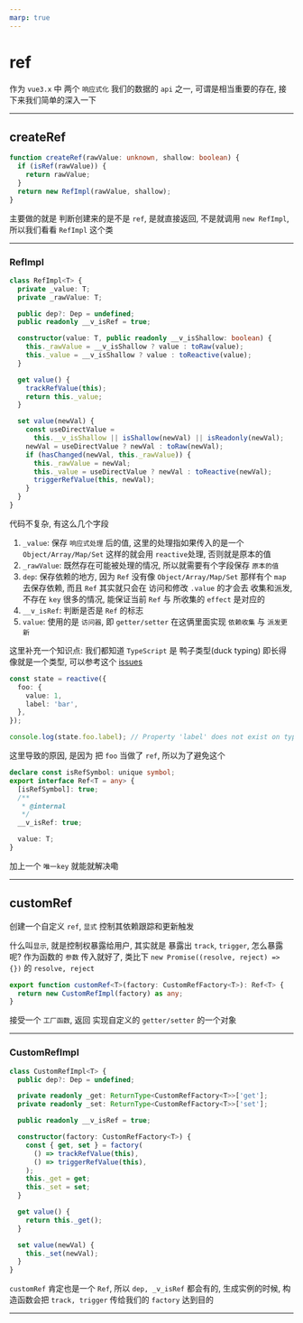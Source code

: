 ```yaml
---
marp: true
---
```


# ref

作为 `vue3.x` 中 两个 `响应式化` 我们的数据的 `api` 之一, 可谓是相当重要的存在, 接下来我们简单的深入一下

---

## createRef

```typescript
function createRef(rawValue: unknown, shallow: boolean) {
  if (isRef(rawValue)) {
    return rawValue;
  }
  return new RefImpl(rawValue, shallow);
}
```

主要做的就是 判断创建来的是不是 `ref`, 是就直接返回, 不是就调用 `new RefImpl`, 所以我们看看 `RefImpl` 这个类

---

### RefImpl

```typescript
class RefImpl<T> {
  private _value: T;
  private _rawValue: T;

  public dep?: Dep = undefined;
  public readonly __v_isRef = true;

  constructor(value: T, public readonly __v_isShallow: boolean) {
    this._rawValue = __v_isShallow ? value : toRaw(value);
    this._value = __v_isShallow ? value : toReactive(value);
  }

  get value() {
    trackRefValue(this);
    return this._value;
  }

  set value(newVal) {
    const useDirectValue =
      this.__v_isShallow || isShallow(newVal) || isReadonly(newVal);
    newVal = useDirectValue ? newVal : toRaw(newVal);
    if (hasChanged(newVal, this._rawValue)) {
      this._rawValue = newVal;
      this._value = useDirectValue ? newVal : toReactive(newVal);
      triggerRefValue(this, newVal);
    }
  }
}
```

代码不复杂, 有这么几个字段

1. `_value`: 保存 `响应式处理` 后的值, 这里的处理指如果传入的是一个 `Object/Array/Map/Set` 这样的就会用 `reactive`处理, 否则就是原本的值
2. `_rawValue`: 既然存在可能被处理的情况, 所以就需要有个字段保存 `原本的值`
3. `dep`: 保存依赖的地方, 因为 `Ref` 没有像 `Object/Array/Map/Set` 那样有个 `map` 去保存依赖, 而且 `Ref` 其实就只会在 访问和修改 `.value` 的才会去 收集和派发, 不存在 `key` 很多的情况, 能保证当前 `Ref` 与 所收集的 `effect` 是对应的
4. `__v_isRef`: 判断是否是 `Ref` 的标志
5. `value`: 使用的是 `访问器`, 即 `getter/setter` 在这俩里面实现 `依赖收集` 与 `派发更新`

这里补充一个知识点: 我们都知道 `TypeScript` 是 鸭子类型(duck typing) 即长得像就是一个类型, 可以参考这个 [issues](https://github.com/vuejs/core/issues/1111)

```typescript
const state = reactive({
  foo: {
    value: 1,
    label: 'bar',
  },
});

console.log(state.foo.label); // Property 'label' does not exist on type 'number'
```

这里导致的原因, 是因为 把 `foo` 当做了 `ref`, 所以为了避免这个

```typescript
declare const isRefSymbol: unique symbol;
export interface Ref<T = any> {
  [isRefSymbol]: true;
  /**
   * @internal
   */
  __v_isRef: true;

  value: T;
}
```

加上一个 `唯一key` 就能就解决嘞

---

## customRef

创建一个自定义 `ref`, `显式` 控制其依赖跟踪和更新触发

什么叫`显示`, 就是控制权暴露给用户, 其实就是 暴露出 `track`, `trigger`, 怎么暴露呢? 作为函数的 `参数` 传入就好了, 类比下 `new Promise((resolve, reject) => {})` 的 `resolve, reject`

```typescript
export function customRef<T>(factory: CustomRefFactory<T>): Ref<T> {
  return new CustomRefImpl(factory) as any;
}
```

接受一个 `工厂函数`, 返回 实现自定义的 `getter/setter` 的一个对象

---

### CustomRefImpl

```typescript
class CustomRefImpl<T> {
  public dep?: Dep = undefined;

  private readonly _get: ReturnType<CustomRefFactory<T>>['get'];
  private readonly _set: ReturnType<CustomRefFactory<T>>['set'];

  public readonly __v_isRef = true;

  constructor(factory: CustomRefFactory<T>) {
    const { get, set } = factory(
      () => trackRefValue(this),
      () => triggerRefValue(this),
    );
    this._get = get;
    this._set = set;
  }

  get value() {
    return this._get();
  }

  set value(newVal) {
    this._set(newVal);
  }
}
```

`customRef` 肯定也是一个 `Ref`, 所以 `dep, _v_isRef` 都会有的, 生成实例的时候, 构造函数会把 `track, trigger` 传给我们的 `factory` 达到目的

---
